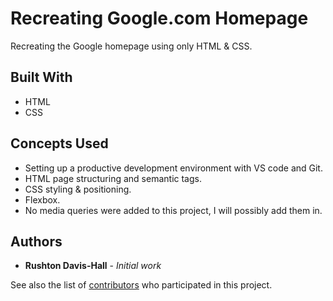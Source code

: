# Recreating Google.com Homepage

Recreating the Google homepage using only HTML & CSS.


## Built With

* HTML
* CSS

## Concepts Used
* Setting up a productive development environment with VS code and Git.
* HTML page structuring and semantic tags.
* CSS styling & positioning.
* Flexbox.
* No media queries were added to this project, I will possibly add them in.

## Authors

* **Rushton Davis-Hall** - *Initial work* 

See also the list of [contributors](https://github.com/your/project/contributors) who participated in this project.
